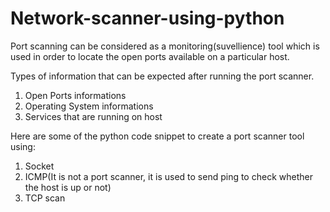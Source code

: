 # Network-scanner-using-python

Port scanning can be considered as a monitoring(suvellience) tool which is used in order to locate the open ports available on a particular host.

Types of information that can be expected after running the port scanner.
1. Open Ports informations
2. Operating System informations
3. Services that are running on host


Here are some of the python code snippet to create a port scanner tool using:
1. Socket
2. ICMP(It is not a port scanner, it is used to send ping to check whether the host is up or not)
3. TCP scan
